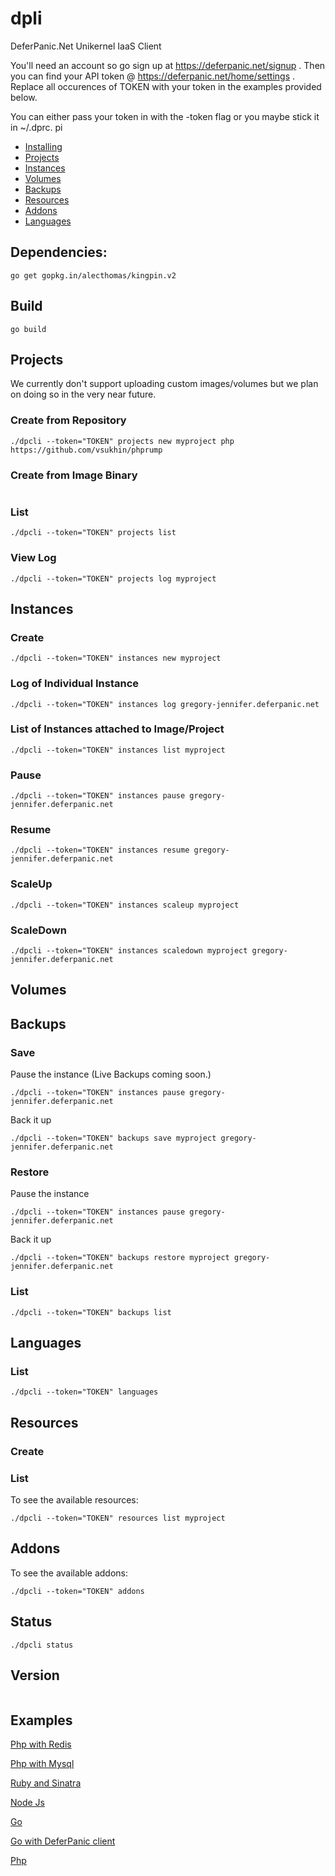 # dpli
DeferPanic.Net Unikernel IaaS Client

You'll need an account so go sign up at https://deferpanic.net/signup .
Then you can find your API token @ https://deferpanic.net/home/settings
. Replace all occurences of TOKEN with your token in the examples
provided below.

You can either pass your token in with the -token flag or you maybe
stick it in ~/.dprc.
pi

- [Installing](#user-content-build)
- [Projects](#user-content-projects)
- [Instances](#user-content-instances)
- [Volumes](#user-content-volumes)
- [Backups](#user-content-backups)
- [Resources](#user-content-resources)
- [Addons](#user-content-addons)
- [Languages](#user-content-languages)
 
## Dependencies:
```
go get gopkg.in/alecthomas/kingpin.v2
```

## Build
```
go build
```

## Projects

We currently don't support uploading custom images/volumes but we plan
on doing so in the very near future.

### Create from Repository
```
./dpcli --token="TOKEN" projects new myproject php https://github.com/vsukhin/phprump
```

### Create from Image Binary
```
```

### List

```
./dpcli --token="TOKEN" projects list
```

### View Log

```
./dpcli --token="TOKEN" projects log myproject
```

## Instances

### Create

```
./dpcli --token="TOKEN" instances new myproject
```

### Log of Individual Instance
```
./dpcli --token="TOKEN" instances log gregory-jennifer.deferpanic.net
```

### List of Instances attached to Image/Project

```
./dpcli --token="TOKEN" instances list myproject
```

### Pause

```
./dpcli --token="TOKEN" instances pause gregory-jennifer.deferpanic.net
```

### Resume

```
./dpcli --token="TOKEN" instances resume gregory-jennifer.deferpanic.net
```

### ScaleUp

```
./dpcli --token="TOKEN" instances scaleup myproject
```

### ScaleDown

```
./dpcli --token="TOKEN" instances scaledown myproject gregory-jennifer.deferpanic.net
```

## Volumes

## Backups

### Save

Pause the instance
(Live Backups coming soon.)
```
./dpcli --token="TOKEN" instances pause gregory-jennifer.deferpanic.net
```

Back it up
```
./dpcli --token="TOKEN" backups save myproject gregory-jennifer.deferpanic.net
```

### Restore

Pause the instance
```
./dpcli --token="TOKEN" instances pause gregory-jennifer.deferpanic.net
```

Back it up
```
./dpcli --token="TOKEN" backups restore myproject gregory-jennifer.deferpanic.net
```

### List

```
./dpcli --token="TOKEN" backups list
```

## Languages

### List

```
./dpcli --token="TOKEN" languages
```

## Resources

### Create

### List

To see the available resources:
```
./dpcli --token="TOKEN" resources list myproject
```

## Addons

To see the available addons:
```
./dpcli --token="TOKEN" addons
```

## Status
```
./dpcli status
```

## Version
```
```


## Examples


[Php with Redis](https://github.com/vsukhin/phprumpredis)

[Php with Mysql](https://github.com/vsukhin/phprumpmysql)

[Ruby and Sinatra](https://github.com/vsukhin/rubysinatrarump)

[Node Js](https://github.com/vsukhin/nodejsrump)

[Go](https://github.com/vsukhin/gorump)

[Go with DeferPanic client](https://github.com/vsukhin/dpexample)

[Php](https://github.com/vsukhin/phprump)
